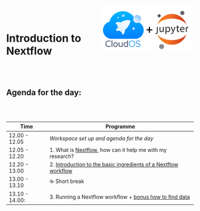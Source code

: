 
<p align="center">
  <img src="https://github.com/lifebit-ai/jax-jupyter/raw/master/img/cloudos_x_jupy.png"  width="250" align="right" >
</p>
<br/><br/>


# Introduction to Nextflow

<br/><br/>


## Agenda for the day:

<br/><br/>

| Time        | Programme       |
| ----------- | --------------------------------------------------------------------------- |
| 12.00 - 12.05 | _Workspace set up and agenda for the day_  |
| 12.05 - 12.20 | 1. What is [Nextflow](https://nextflow.io), how can it help me with my research? |
| 12.20 - 13.00 | 2. [Introduction to the basic ingredients of a Nextflow workflow](https://github.com/lifebit-ai/dry-bench-skills-for-researchers/blob/main/classes/4-intro-to-nextflow/nextflow.md) |
| 13.00 - 13.10 |:coffee: Short break |
| 13.10 - 14.00:| 3. Running a Nextflow workflow + [bonus how to find data](https://github.com/lifebit-ai/dry-bench-skills-for-researchers/blob/main/classes/4-intro-to-nextflow/BONUS-Finding-Data.md)|

<br/><br/>

